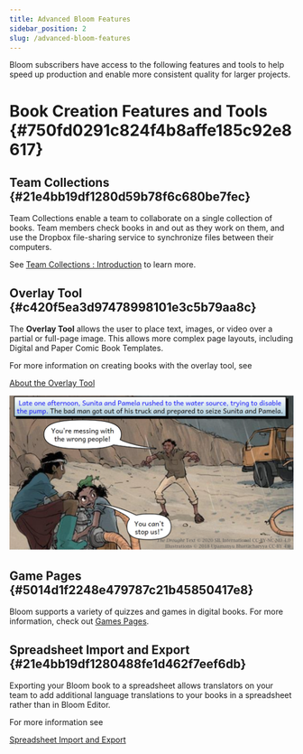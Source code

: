 ```yaml
---
title: Advanced Bloom Features
sidebar_position: 2
slug: /advanced-bloom-features
---
```




Bloom subscribers have access to the following features and tools to help speed up production and enable more consistent quality for larger projects. 


# Book Creation Features and Tools {#750fd0291c824f4b8affe185c92e8617}


## Team Collections {#21e4bb19df1280d59b78f6c680be7fec}


Team Collections enable a team to collaborate on a single collection of books. Team members check books in and out as they work on them, and use the Dropbox file-sharing service to synchronize files between their computers.


See  [Team Collections : Introduction](/team-collections-intro) to learn more.


## Overlay Tool {#c420f5ea3d97478998101e3c5b79aa8c}


The **Overlay Tool** allows the user to place text, images, or video over a partial or full-page image. This allows more complex page layouts, including Digital and Paper Comic Book Templates.


For more information on creating books with the overlay tool, see 


[About the Overlay Tool](/about-overlays)


![](./advanced-bloom-features.0bbe392d-37d9-41e6-ba58-6973fb2bcabd.png)


## Game Pages {#5014d1f2248e479787c21b45850417e8}


Bloom supports a variety of quizzes and games in digital books. For more information, check out [Games Pages](/games-pages).


## Spreadsheet Import and Export {#21e4bb19df1280488fe1d462f7eef6db}


Exporting your Bloom book to a spreadsheet allows translators on your team to add additional language translations to your books in a spreadsheet rather than in Bloom Editor. 


For more information see 


[Spreadsheet Import and Export](/spreadsheet-import-export)

